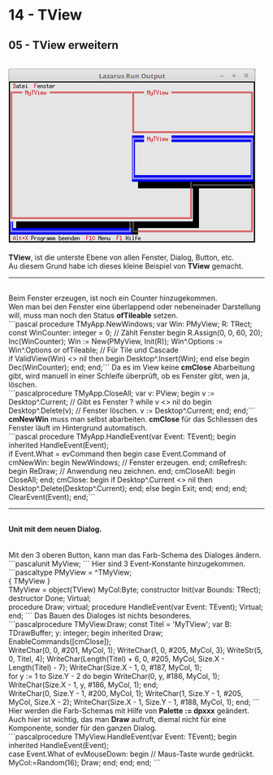 # 14 - TView
## 05 - TView erweitern
<br>
<img src="image.png" alt="Selfhtml"><br><br>
<b>TView</b>, ist die unterste Ebene von allen Fenster, Dialog, Button, etc.<br>
Au diesem Grund habe ich dieses kleine Beispiel von <b>TView</b> gemacht.<br>
<hr><br>
Beim Fenster erzeugen, ist noch ein Counter hinzugekommen.<br>
Wen man bei den Fenster eine überlappend oder nebeneinader Darstellung will, muss man noch den Status <b>ofTileable</b> setzen.<br>
```pascal  procedure TMyApp.NewWindows;
  var
    Win: PMyView;
    R: TRect;
  const
    WinCounter: integer = 0;                    // Zählt Fenster
  begin
    R.Assign(0, 0, 60, 20);
    Inc(WinCounter);
    Win := New(PMyView, Init(R));
    Win^.Options := Win^.Options or ofTileable; // Für Tile und Cascade
<br>
    if ValidView(Win) <> nil then begin
      Desktop^.Insert(Win);
    end else begin
      Dec(WinCounter);
    end;
  end;```
Da es im View keine <b>cmClose</b> Abarbeitung gibt, wird manuell in einer Schleife überprüft, ob es Fenster gibt, wen ja, löschen.<br>
```pascalprocedure TMyApp.CloseAll;
var
  v: PView;
begin
  v := Desktop^.Current;   // Gibt es Fenster ?
  while v <> nil do begin
    Desktop^.Delete(v);    // Fenster löschen.
    v := Desktop^.Current;
  end;
end;```
<b>cmNewWin</b> muss man selbst abarbeiten. <b>cmClose</b> für das Schliessen des Fenster läuft im Hintergrund automatisch.<br>
```pascal  procedure TMyApp.HandleEvent(var Event: TEvent);
  begin
    inherited HandleEvent(Event);
<br>
    if Event.What = evCommand then begin
      case Event.Command of
        cmNewWin: begin
          NewWindows;    // Fenster erzeugen.
        end;
        cmRefresh: begin
          ReDraw;        // Anwendung neu zeichnen.
        end;
        cmCloseAll: begin
          CloseAll;
        end;
        cmClose: begin
          if Desktop^.Current <> nil then  Desktop^.Delete(Desktop^.Current);
        end;
        else begin
          Exit;
        end;
      end;
    end;
    ClearEvent(Event);
  end;```
<hr><br>
<b>Unit mit dem neuen Dialog.</b><br>
<br><br>
Mit den 3 oberen Button, kann man das Farb-Schema des Dialoges ändern.<br>
```pascalunit MyView;
```
Hier sind 3 Event-Konstante hinzugekommen.<br>
```pascaltype
  PMyView = ^TMyView;
<br>
  { TMyView }
<br>
  TMyView = object(TView)
    MyCol:Byte;
    constructor Init(var Bounds: TRect);
    destructor Done; Virtual;
<br>
    procedure Draw; virtual;
    procedure HandleEvent(var Event: TEvent); Virtual;
  end;
```
Das Bauen des Dialoges ist nichts besonderes.<br>
```pascalprocedure TMyView.Draw;
const
  Titel = 'MyTView';
var
  B: TDrawBuffer;
  y: integer;
begin
  inherited Draw;
<br>
  EnableCommands([cmClose]);
<br>
  WriteChar(0, 0, #201, MyCol, 1);
  WriteChar(1, 0, #205, MyCol, 3);
  WriteStr(5, 0, Titel, 4);
  WriteChar(Length(Titel) + 6, 0, #205, MyCol, Size.X - Length(Titel) - 7);
  WriteChar(Size.X - 1, 0, #187, MyCol, 1);
<br>
  for y := 1 to Size.Y - 2 do begin
    WriteChar(0, y, #186, MyCol, 1);
    WriteChar(Size.X - 1, y, #186, MyCol, 1);
  end;
<br>
  WriteChar(0, Size.Y - 1, #200, MyCol, 1);
  WriteChar(1, Size.Y - 1, #205, MyCol, Size.X - 2);
  WriteChar(Size.X - 1, Size.Y - 1, #188, MyCol, 1);
end;
```
Hier werden die Farb-Schemas mit Hilfe von <b>Palette := dpxxx</b> geändert.<br>
Auch hier ist wichtig, das man <b>Draw</b> aufruft, diemal nicht für eine Komponente, sonder für den ganzen Dialog.<br>
```pascalprocedure TMyView.HandleEvent(var Event: TEvent);
begin
  inherited HandleEvent(Event);
<br>
  case Event.What of
    evMouseDown: begin    // Maus-Taste wurde gedrückt.
      MyCol:=Random(16);
      Draw;
    end;
  end;
end;
```
<br>
